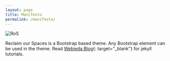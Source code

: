 ```yaml
---
layout: page
title: Manifesto
permalink: /manifesto/
---
```

![RoS](https://i0.wp.com/conwayhall.org.uk/wp-content/uploads/2016/05/relaimourspaces-ubele.jpeg)

<div class="mt50"></div>

Reclaim our Spaces is a Bootstrap based theme. Any Bootstrap element can be used in the theme. Read [Webjeda Blog](http://blog.webjeda.com){: target="_blank"} for jekyll tutorials.
